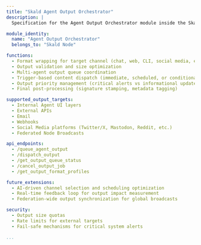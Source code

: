 ```yaml
---
title: "Skald Agent Output Orchestrator"
description: |
  Specification for the Agent Output Orchestrator module inside the Skald Node Class for kOS. This component manages the final delivery, formatting, and channel-specific adaptation of all agent-generated outputs before external publication or internal relay.

module_identity:
  name: "Agent Output Orchestrator"
  belongs_to: "Skald Node"

functions:
  - Format wrapping for target channel (chat, web, CLI, social media, etc.)
  - Output validation and size optimization
  - Multi-agent output queue coordination
  - Trigger-based content dispatch (immediate, scheduled, or conditional)
  - Output priority management (critical alerts vs informational updates)
  - Final post-processing (signature stamping, metadata tagging)

supported_output_targets:
  - Internal Agent UI layers
  - External APIs
  - Email
  - Webhooks
  - Social Media platforms (Twitter/X, Mastodon, Reddit, etc.)
  - Federated Node Broadcasts

api_endpoints:
  - /queue_agent_output
  - /dispatch_output
  - /get_output_queue_status
  - /cancel_output_job
  - /get_output_format_profiles

future_extensions:
  - AI-driven channel selection and scheduling optimization
  - Real-time feedback loop for output impact measurement
  - Federation-wide output synchronization for global broadcasts

security:
  - Output size quotas
  - Rate limits for external targets
  - Fail-safe mechanisms for critical system alerts

...
```


